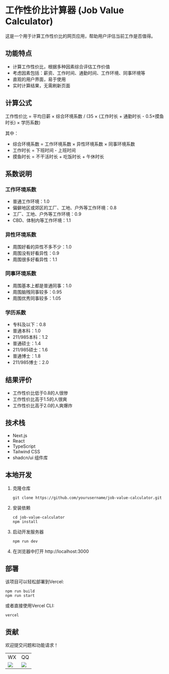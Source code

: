 # 工作性价比计算器 (Job Value Calculator)

这是一个用于计算工作性价比的网页应用，帮助用户评估当前工作是否值得。

## 功能特点

- 计算工作性价比，根据多种因素综合评估工作价值
- 考虑因素包括：薪资、工作时间、通勤时间、工作环境、同事环境等
- 直观的用户界面，易于使用
- 实时计算结果，无需刷新页面

## 计算公式

工作性价比 = 平均日薪 × 综合环境系数 / (35 × (工作时长 + 通勤时长 - 0.5×摸鱼时长) × 学历系数)

其中：
- 综合环境系数 = 工作环境系数 × 异性环境系数 × 同事环境系数
- 工作时长 = 下班时间 - 上班时间
- 摸鱼时长 = 不干活时长 + 吃饭时长 + 午休时长

## 系数说明

### 工作环境系数
- 普通工作环境：1.0
- 偏僻地区或郊区的工厂、工地、户外等工作环境：0.8
- 工厂、工地、户外等工作环境：0.9
- CBD、体制内等工作环境：1.1

### 异性环境系数
- 周围好看的异性不多不少：1.0
- 周围没有好看异性：0.9
- 周围很多好看异性：1.1

### 同事环境系数
- 周围基本上都是普通同事：1.0
- 周围脑残同事较多：0.95
- 周围优秀同事较多：1.05

### 学历系数
- 专科及以下：0.8
- 普通本科：1.0
- 211/985本科：1.2
- 普通硕士：1.4
- 211/985硕士：1.6
- 普通博士：1.8
- 211/985博士：2.0

## 结果评价

- 工作性价比低于0.8的人很惨
- 工作性价比高于1.5的人很爽
- 工作性价比高于2.0的人爽爆炸

## 技术栈

- Next.js
- React
- TypeScript
- Tailwind CSS
- shadcn/ui 组件库

## 本地开发

1. 克隆仓库
   ```
   git clone https://github.com/yourusername/job-value-calculator.git
   ```

2. 安装依赖
   ```
   cd job-value-calculator
   npm install
   ```

3. 启动开发服务器
   ```
   npm run dev
   ```

4. 在浏览器中打开 http://localhost:3000

## 部署

该项目可以轻松部署到Vercel:

```
npm run build
npm run start
```

或者直接使用Vercel CLI:

```
vercel
```

## 贡献

欢迎提交问题和功能请求！

<table>
    <tr>
        <td>WX</td>
        <td>QQ</td>
    </tr>
    <tr>
        <td><img src="http://img.astarcloud.top/202502130918503.png"/></td>
        <td><img src="http://img.astarcloud.top/202502130918490.png"/></td>
    </tr>
</table>
